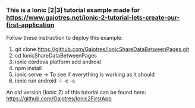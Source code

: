 ### This is a Ionic [2|3] tutorial example made for https://www.gajotres.net/ionic-2-tutorial-lets-create-our-first-application

Follow these instruction to deploy this example:

1. git clone https://github.com/Gajotres/IonicShareDataBetweenPages.git
2. cd IonicShareDataBetweenPages
3. ionic cordova platform add android
4. npm install
5. ionic serve -> To see if everything is working as it should
6. ionic run android -l -c -s

An old version (Ionic 2) of this tutorial can be found here: https://github.com/Gajotres/Ionic2FirstApp